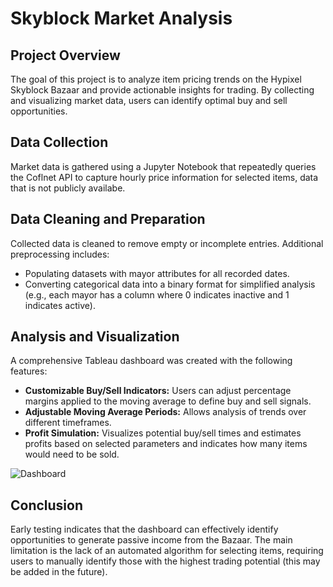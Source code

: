 # Skyblock Market Analysis

## Project Overview
The goal of this project is to analyze item pricing trends on the Hypixel Skyblock Bazaar and provide actionable insights for trading. By collecting and visualizing market data, users can identify optimal buy and sell opportunities.

## Data Collection
Market data is gathered using a Jupyter Notebook that repeatedly queries the Coflnet API to capture hourly price information for selected items, data that is not publicly availabe.

## Data Cleaning and Preparation
Collected data is cleaned to remove empty or incomplete entries. Additional preprocessing includes:

- Populating datasets with mayor attributes for all recorded dates.
- Converting categorical data into a binary format for simplified analysis (e.g., each mayor has a column where 0 indicates inactive and 1 indicates active).

## Analysis and Visualization
A comprehensive Tableau dashboard was created with the following features:

- **Customizable Buy/Sell Indicators:** Users can adjust percentage margins applied to the moving average to define buy and sell signals.
- **Adjustable Moving Average Periods:** Allows analysis of trends over different timeframes.
- **Profit Simulation:** Visualizes potential buy/sell times and estimates profits based on selected parameters and indicates how many items would need to be sold.

![Dashboard](img/dashboard.png)

## Conclusion
Early testing indicates that the dashboard can effectively identify opportunities to generate passive income from the Bazaar. The main limitation is the lack of an automated algorithm for selecting items, requiring users to manually identify those with the highest trading potential (this may be added in the future).

